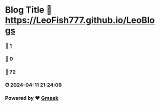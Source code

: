 # Blog Title :link: https://LeoFish777.github.io/LeoBlogs 
### :page_facing_up: [1](https://LeoFish777.github.io/LeoBlogs/tag.html) 
### :speech_balloon: 0 
### :hibiscus: 72 
### :alarm_clock: 2024-04-11 21:24:09 
### Powered by :heart: [Gmeek](https://github.com/Meekdai/Gmeek)
